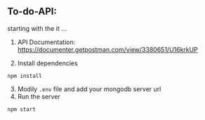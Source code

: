 ##  To-do-API:

starting with the it ...

1.  API Documentation:
https://documenter.getpostman.com/view/3380651/U16krkUP

2. Install dependencies
```
npm install
```
3. Modily `.env` file and add your mongodb server url
4. Run the server
```
npm start
```
